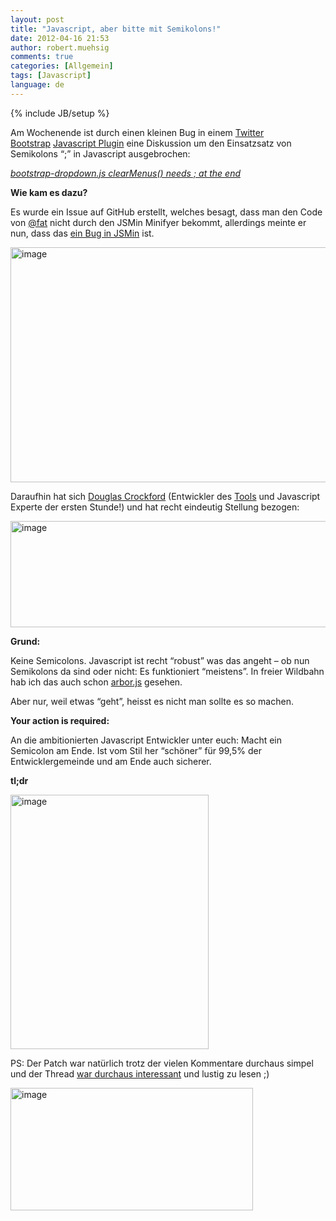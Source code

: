 ```yaml
---
layout: post
title: "Javascript, aber bitte mit Semikolons!"
date: 2012-04-16 21:53
author: robert.muehsig
comments: true
categories: [Allgemein]
tags: [Javascript]
language: de
---
```

{% include JB/setup %}
<p>Am Wochenende ist durch einen kleinen Bug in einem <a href="{{BASE_PATH}}/?s=bootstrap">Twitter Bootstrap</a>&nbsp;<a href="https://github.com/twitter/bootstrap/issues/3057">Javascript Plugin</a> eine Diskussion um den Einsatzsatz von Semikolons “;” in Javascript ausgebrochen:</p> <p><em><a href="https://github.com/twitter/bootstrap/issues/3057">bootstrap-dropdown.js clearMenus() needs ; at the end</a></em></p> <p><strong>Wie kam es dazu?</strong></p> <p>Es wurde ein Issue auf GitHub erstellt, welches besagt, dass man den Code von <a href="https://github.com/fat">@fat</a> nicht durch den JSMin Minifyer bekommt, allerdings meinte er nun, dass das <a href="https://github.com/twitter/bootstrap/issues/3057">ein Bug in JSMin</a> ist.</p> <p><a href="{{BASE_PATH}}/assets/wp-images-de/image1506.png"><img style="background-image: none; border-bottom: 0px; border-left: 0px; padding-left: 0px; padding-right: 0px; display: inline; border-top: 0px; border-right: 0px; padding-top: 0px" title="image" border="0" alt="image" src="{{BASE_PATH}}/assets/wp-images-de/image_thumb677.png" width="579" height="376"></a></p> <p>Daraufhin hat sich <a href="https://github.com/douglascrockford">Douglas Crockford</a> (Entwickler des <a href="https://github.com/douglascrockford/JSMin">Tools</a> und Javascript Experte der ersten Stunde!) und hat recht eindeutig Stellung bezogen:</p> <p><a href="{{BASE_PATH}}/assets/wp-images-de/image1507.png"><img style="background-image: none; border-bottom: 0px; border-left: 0px; padding-left: 0px; padding-right: 0px; display: inline; border-top: 0px; border-right: 0px; padding-top: 0px" title="image" border="0" alt="image" src="{{BASE_PATH}}/assets/wp-images-de/image_thumb678.png" width="583" height="170"></a></p> <p><strong>Grund:</strong> </p> <p>Keine Semicolons. Javascript ist recht “robust” was das angeht – ob nun Semikolons da sind oder nicht: Es funktioniert “meistens”. In freier Wildbahn hab ich das auch schon <a href="https://github.com/samizdatco/arbor/blob/master/src/kernel.js">arbor.js</a> gesehen.</p> <p>Aber nur, weil etwas “geht”, heisst es nicht man sollte es so machen. </p> <p><strong>Your action is required:</strong>&nbsp;</p> <p>An die ambitionierten Javascript Entwickler unter euch: Macht ein Semicolon am Ende. Ist vom Stil her “schöner” für 99,5% der Entwicklergemeinde und am Ende auch sicherer.</p> <p><strong>tl;dr</strong></p> <p><a href="{{BASE_PATH}}/assets/wp-images-de/image1508.png"><img style="background-image: none; border-bottom: 0px; border-left: 0px; padding-left: 0px; padding-right: 0px; display: inline; border-top: 0px; border-right: 0px; padding-top: 0px" title="image" border="0" alt="image" src="{{BASE_PATH}}/assets/wp-images-de/image_thumb679.png" width="317" height="407"></a></p> <p>PS: Der Patch war natürlich trotz der vielen Kommentare durchaus simpel und der Thread <a href="https://github.com/twitter/bootstrap/issues/3057">war durchaus interessant</a> und lustig zu lesen ;)</p> <p><a href="{{BASE_PATH}}/assets/wp-images-de/image1509.png"><img style="background-image: none; border-bottom: 0px; border-left: 0px; padding-left: 0px; padding-right: 0px; display: inline; border-top: 0px; border-right: 0px; padding-top: 0px" title="image" border="0" alt="image" src="{{BASE_PATH}}/assets/wp-images-de/image_thumb680.png" width="388" height="196"></a></p>
